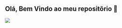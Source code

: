 ## Olá, Bem Vindo ao meu repositõrio 👋

<picture>
  <source
    srcset="https://github-readme-stats.vercel.app/api?username=camehu&show_icons=true&theme=vue"
    media="(prefers-color-scheme: dark)"
  />
  <source
    srcset="https://github-readme-stats.vercel.app/api?username=camehu&show_icons=true"
    media="(prefers-color-scheme: light), (prefers-color-scheme: no-preference)"
  />
  <img src="https://github-readme-stats.vercel.app/api?username=camehu&show_icons=true" />
</picture>

<!--
**camehu/camehu** is a ✨ _special_ ✨ repository because its `README.md` (this file) appears on your GitHub profile.


-->
